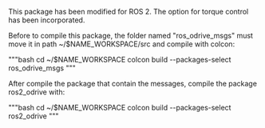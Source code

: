 This package has been modified for ROS 2. The option for torque control has been incorporated.

Before to compile this package, the folder named "ros_odrive_msgs" must move it in path ~/$NAME_WORKSPACE/src and compile with colcon:

"""bash
cd ~/$NAME_WORKSPACE
colcon build --packages-select ros_odrive_msgs
"""

After compile the package that contain the messages, compile the package ros2_odrive with:

"""bash
cd ~/$NAME_WORKSPACE
colcon build --packages-select ros2_odrive
"""
